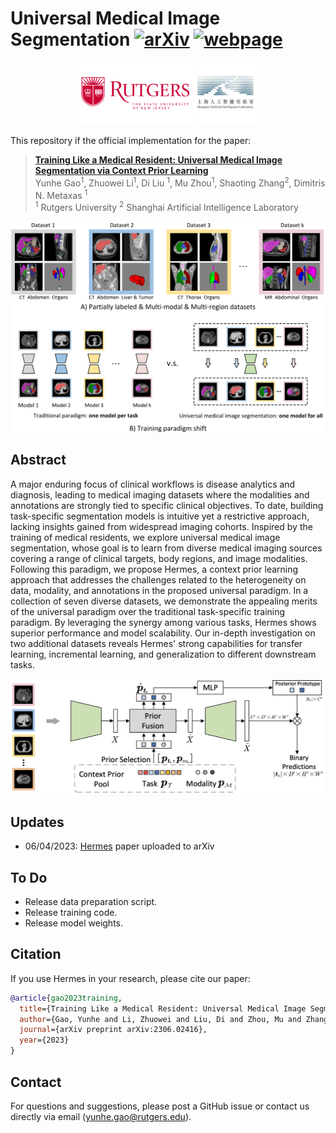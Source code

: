 # Universal Medical Image Segmentation [![arXiv](https://img.shields.io/badge/📃-arXiv-ff69b4)](https://arxiv.org/pdf/2306.02416.pdf) [![webpage](https://img.shields.io/badge/🖥-Website-9cf)](https://yunhegao.tech/Hermes-page/)

<div align="center">
    <a><img src="figs/rutgers-logo.png"  height="100px" ></a>
    <a><img src="figs/shanghai_AI_lab.jpg"  height="100px" ></a>

</div>


This repository if the official implementation for the paper:
> **[Training Like a Medical Resident: Universal Medical Image Segmentation via Context Prior Learning](https://arxiv.org/abs/2306.02416)** \
> Yunhe Gao<sup>1</sup>, Zhuowei Li<sup>1</sup>, Di Liu <sup>1</sup>, Mu Zhou<sup>1</sup>, Shaoting Zhang<sup>2</sup>, Dimitris N. Metaxas <sup>1</sup> \
> <sup>1</sup> Rutgers University   <sup>2</sup> Shanghai Artificial Intelligence Laboratory

![img](figs/training_paradigm.png)

## Abstract

A major enduring focus of clinical workflows is disease analytics and diagnosis, leading to medical imaging datasets where the modalities and annotations are strongly tied to specific clinical objectives. To date, building task-specific segmentation models is intuitive yet a restrictive approach, lacking insights gained from widespread imaging cohorts. Inspired by the training of medical residents, we explore universal medical image segmentation, whose goal is to learn from diverse medical imaging sources covering a range of clinical targets, body regions, and image modalities. Following this paradigm, we propose Hermes, a context prior learning approach that addresses the challenges related to the heterogeneity on data, modality, and annotations in the proposed universal paradigm. In a collection of seven diverse datasets, we demonstrate the appealing merits of the universal paradigm over the traditional task-specific training paradigm. By leveraging the synergy among various tasks, Hermes shows superior performance and model scalability. Our in-depth investigation on two additional datasets reveals Hermes' strong capabilities for transfer learning, incremental learning, and generalization to different downstream tasks.

![img](figs/method.png)

## Updates
* 06/04/2023: [Hermes](https://arxiv.org/abs/2306.02416) paper uploaded to arXiv


## To Do
* Release data preparation script.
* Release training code.
* Release model weights.

## Citation

If you use Hermes in your research, please cite our paper:

```bibtex
@article{gao2023training,
  title={Training Like a Medical Resident: Universal Medical Image Segmentation via Context Prior Learning},
  author={Gao, Yunhe and Li, Zhuowei and Liu, Di and Zhou, Mu and Zhang, Shaoting and Meta, Dimitris N},
  journal={arXiv preprint arXiv:2306.02416},
  year={2023}
}
```

## Contact

For questions and suggestions, please post a GitHub issue or contact us directly via email (yunhe.gao@rutgers.edu).

